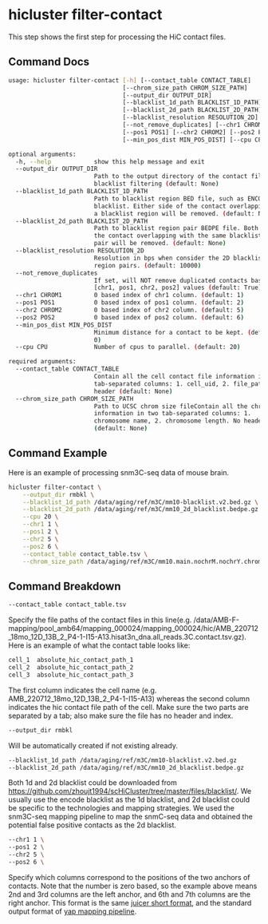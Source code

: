 # hicluster filter-contact
This step shows the first step for processing the HiC contact files. 

## Command Docs
```bash
usage: hicluster filter-contact [-h] [--contact_table CONTACT_TABLE]
                                [--chrom_size_path CHROM_SIZE_PATH]
                                [--output_dir OUTPUT_DIR]
                                [--blacklist_1d_path BLACKLIST_1D_PATH]
                                [--blacklist_2d_path BLACKLIST_2D_PATH]
                                [--blacklist_resolution RESOLUTION_2D]
                                [--not_remove_duplicates] [--chr1 CHROM1]
                                [--pos1 POS1] [--chr2 CHROM2] [--pos2 POS2]
                                [--min_pos_dist MIN_POS_DIST] [--cpu CPU]

optional arguments:
  -h, --help            show this help message and exit
  --output_dir OUTPUT_DIR
                        Path to the output directory of the contact filesafter
                        blacklist filtering (default: None)
  --blacklist_1d_path BLACKLIST_1D_PATH
                        Path to blacklist region BED file, such as ENCODE
                        blacklist. Either side of the contact overlapping with
                        a blacklist region will be removed. (default: None)
  --blacklist_2d_path BLACKLIST_2D_PATH
                        Path to blacklist region pair BEDPE file. Both side of
                        the contact overlapping with the same blacklist region
                        pair will be removed. (default: None)
  --blacklist_resolution RESOLUTION_2D
                        Resolution in bps when consider the 2D blacklist
                        region pairs. (default: 10000)
  --not_remove_duplicates
                        If set, will NOT remove duplicated contacts based on
                        [chr1, pos1, chr2, pos2] values (default: True)
  --chr1 CHROM1         0 based index of chr1 column. (default: 1)
  --pos1 POS1           0 based index of pos1 column. (default: 2)
  --chr2 CHROM2         0 based index of chr2 column. (default: 5)
  --pos2 POS2           0 based index of pos2 column. (default: 6)
  --min_pos_dist MIN_POS_DIST
                        Minimum distance for a contact to be kept. (default:
                        0)
  --cpu CPU             Number of cpus to parallel. (default: 20)

required arguments:
  --contact_table CONTACT_TABLE
                        Contain all the cell contact file information in two
                        tab-separated columns: 1. cell_uid, 2. file_path. No
                        header (default: None)
  --chrom_size_path CHROM_SIZE_PATH
                        Path to UCSC chrom size fileContain all the chromosome
                        information in two tab-separated columns: 1.
                        chromosome name, 2. chromosome length. No header
                        (default: None)
```
## Command Example
Here is an example of processing snm3C-seq data of mouse brain.
```bash
hicluster filter-contact \
    --output_dir rmbkl \
    --blacklist_1d_path /data/aging/ref/m3C/mm10-blacklist.v2.bed.gz \
    --blacklist_2d_path /data/aging/ref/m3C/mm10_2d_blacklist.bedpe.gz \
    --cpu 20 \
    --chr1 1 \
    --pos1 2 \
    --chr2 5 \
    --pos2 6 \
    --contact_table contact_table.tsv \
    --chrom_size_path /data/aging/ref/m3C/mm10.main.nochrM.nochrY.chrom.sizes 
```

## Command  Breakdown
```bash
--contact_table contact_table.tsv
```
Specify the file paths of the contact files in this line(e.g. /data/AMB-F-mapping/pool_amb64/mapping_000024/mapping_000024/hic/AMB_220712_18mo_12D_13B_2_P4-1-I15-A13.hisat3n_dna.all_reads.3C.contact.tsv.gz). Here is an example of what the contact table looks like:

```bash
cell_1  absolute_hic_contact_path_1
cell_2  absolute_hic_contact_path_2
cell_3  absolute_hic_contact_path_3
```
The first column indicates the cell name (e.g. AMB_220712_18mo_12D_13B_2_P4-1-I15-A13) whereas the second column indicates the hic contact file path of the cell. Make sure the two parts are separated by a tab; also make sure the file has no header and index.

```bash
--output_dir rmbkl
```
Will be automatically created if not existing already. 

```bash
--blacklist_1d_path /data/aging/ref/m3C/mm10-blacklist.v2.bed.gz
--blacklist_2d_path /data/aging/ref/m3C/mm10_2d_blacklist.bedpe.gz
```
Both 1d and 2d blacklist could be downloaded from https://github.com/zhoujt1994/scHiCluster/tree/master/files/blacklist/. We usually use the encode blacklist as the 1d blacklist, and 2d blacklist could be specific to the technologies and mapping strategies. We used the snm3C-seq mapping pipeline to map the snmC-seq data and obtained the potential false positive contacts as the 2d blacklist.

```bash
--chr1 1 \
--pos1 2 \
--chr2 5 \
--pos2 6 \
```
Specify which columns correspond to the positions of the two anchors of contacts. Note that the number is zero based, so the example above means 2nd and 3rd columns are the left anchor, and 6th and 7th columns are the right anchor. This format is the same [juicer short format](https://github.com/aidenlab/juicer/wiki/Pre#short-format), and the standard output format of [yap mapping pipeline](https://hq-1.gitbook.io/mc/).
